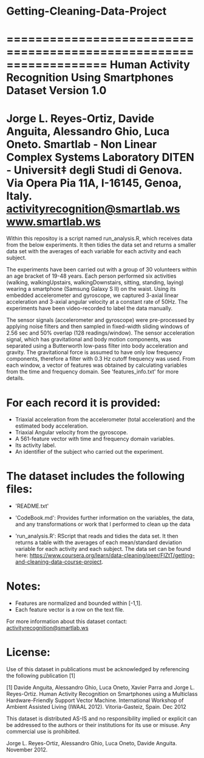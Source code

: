 # Getting-Cleaning-Data-Project
==================================================================
Human Activity Recognition Using Smartphones Dataset
Version 1.0
==================================================================
Jorge L. Reyes-Ortiz, Davide Anguita, Alessandro Ghio, Luca Oneto.
Smartlab - Non Linear Complex Systems Laboratory
DITEN - Universit‡ degli Studi di Genova.
Via Opera Pia 11A, I-16145, Genoa, Italy.
activityrecognition@smartlab.ws
www.smartlab.ws
==================================================================
Within this repositoy is a script named run_analysis.R, which receives data from the below experiments.
It then tidies the data set and returns a smaller data set with the averages of each variable for each activity and each subject.

The experiments have been carried out with a group of 30 volunteers within an age bracket of 19-48 years. 
Each person performed six activities (walking, walkingUpstairs, walkingDownstairs, sitting, standing, laying) 
wearing a smartphone (Samsung Galaxy S II) on the waist. Using its embedded accelerometer and gyroscope, 
we captured 3-axial linear acceleration and 3-axial angular velocity at a constant rate of 50Hz.
The experiments have been video-recorded to label the data manually.

The sensor signals (accelerometer and gyroscope) were pre-processed by applying noise filters and then
sampled in fixed-width sliding windows of 2.56 sec and 50% overlap (128 readings/window).
The sensor acceleration signal, which has gravitational and body motion components,
was separated using a Butterworth low-pass filter into body acceleration and gravity.
The gravitational force is assumed to have only low frequency components,
therefore a filter with 0.3 Hz cutoff frequency was used. 
From each window, a vector of features was obtained by calculating variables from the time and frequency domain.
See 'features_info.txt' for more details. 

For each record it is provided:
======================================

- Triaxial acceleration from the accelerometer (total acceleration) and the estimated body acceleration.
- Triaxial Angular velocity from the gyroscope. 
- A 561-feature vector with time and frequency domain variables. 
- Its activity label. 
- An identifier of the subject who carried out the experiment.

The dataset includes the following files:
=========================================

- 'README.txt'

- 'CodeBook.md': Provides further information on the variables, the data, and any transformations or work that I performed to clean up the data 

- 'run_analysis.R': RScript that reads and tidies the data set. It then returns a table with the averages of each
mean/standard deviation variable for each activity and each subject. The data set can be found here: https://www.coursera.org/learn/data-cleaning/peer/FIZtT/getting-and-cleaning-data-course-project.

Notes: 
======
- Features are normalized and bounded within [-1,1].
- Each feature vector is a row on the text file.

For more information about this dataset contact: activityrecognition@smartlab.ws

License:
========
Use of this dataset in publications must be acknowledged by referencing the following publication [1] 

[1] Davide Anguita, Alessandro Ghio, Luca Oneto, Xavier Parra and Jorge L. Reyes-Ortiz. Human Activity Recognition on Smartphones using a Multiclass Hardware-Friendly Support Vector Machine. International Workshop of Ambient Assisted Living (IWAAL 2012). Vitoria-Gasteiz, Spain. Dec 2012

This dataset is distributed AS-IS and no responsibility implied or explicit can be addressed to the authors or their institutions for its use or misuse. Any commercial use is prohibited.

Jorge L. Reyes-Ortiz, Alessandro Ghio, Luca Oneto, Davide Anguita. November 2012.
